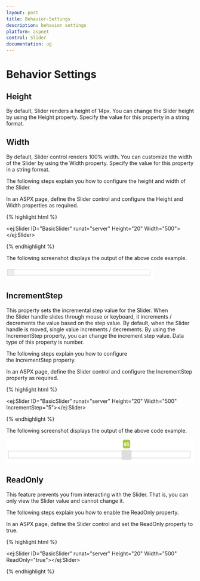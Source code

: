 ```yaml
---
layout: post
title: Behavior-Settings
description: behavior settings 
platform: aspnet
control: Slider
documentation: ug
---
```


# Behavior Settings 

## Height

By default, Slider renders a height of 14px. You can change the Slider height by using the Height property. Specify the value for this property in a string format.

## Width

By default, Slider control renders 100% width. You can customize the width of the Slider by using the Width property. Specify the value for this property in a string format.

The following steps explain you how to configure the height and width of the Slider.

In an ASPX page, define the Slider control and configure the Height and Width properties as required.

{% highlight html %}

<ej:Slider ID="BasicSlider" runat="server" Height="20" Width="500"> </ej:Slider>


{% endhighlight %}

The following screenshot displays the output of the above code example.

 ![](Behavior-Settings_images/Behavior-Settings_img1.png)


## IncrementStep

This property sets the incremental step value for the Slider. When the Slider handle slides through mouse or keyboard, it increments / decrements the value based on the step value. By default, when the Slider handle is moved, single value increments / decrements. By using the IncrementStep property, you can change the increment step value. Data type of this property is number.

The following steps explain you how to configure the IncrementStep property.

In an ASPX page, define the Slider control and configure the IncrementStep property as required.

{% highlight html %}

<ej:Slider ID="BasicSlider" runat="server" Height="20" Width="500" IncrementStep="5"></ej:Slider>


{% endhighlight %}

The following screenshot displays the output of the above code example.

 ![](Behavior-Settings_images/Behavior-Settings_img2.png)



## ReadOnly

This feature prevents you from interacting with the Slider. That is, you can only view the Slider value and cannot change it.

The following steps explain you how to enable the ReadOnly property.

In an ASPX page, define the Slider control and set the ReadOnly property to true. 

{% highlight html %}

<ej:Slider ID="BasicSlider" runat="server" Height="20" Width="500" ReadOnly="true"></ej:Slider>

{% endhighlight %}
